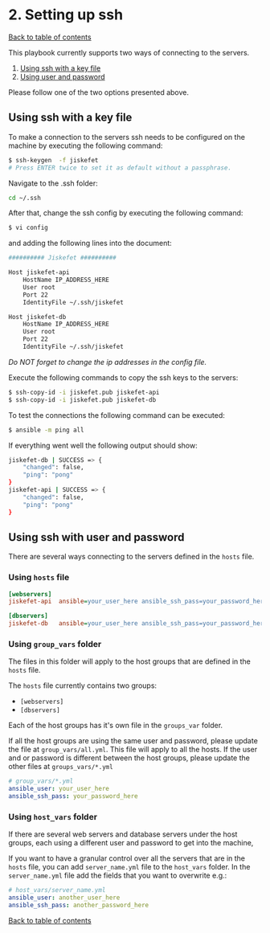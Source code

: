 # 2. Setting up ssh
[Back to table of contents](../README.md#table-of-contents)  

This playbook currently supports two ways of connecting to the servers.
1. [Using ssh with a key file](#using-ssh-with-a-key-file)
2. [Using user and password](#using-ssh-with-user-and-password)

Please follow one of the two options presented above.

## Using ssh with a key file
To make a connection to the servers ssh needs to be configured on the machine by executing the following command:
```bash
$ ssh-keygen  -f jiskefet
# Press ENTER twice to set it as default without a passphrase.
```
Navigate to the .ssh folder:
```bash
cd ~/.ssh
```

After that, change the ssh config by executing the following command:
```bash
$ vi config
```
and adding the following lines into the document:
```bash
########## Jiskefet ##########

Host jiskefet-api
    HostName IP_ADDRESS_HERE
    User root
    Port 22
    IdentityFile ~/.ssh/jiskefet

Host jiskefet-db
    HostName IP_ADDRESS_HERE
    User root
    Port 22
    IdentityFile ~/.ssh/jiskefet
```
*Do NOT forget to change the ip addresses in the config file.*

Execute the following commands to copy the ssh keys to the servers:
```bash
$ ssh-copy-id -i jiskefet.pub jiskefet-api
$ ssh-copy-id -i jiskefet.pub jiskefet-db
```

To test the connections the following command can be executed:
```bash
$ ansible -m ping all
```

If everything went well the following output should show:
```bash
jiskefet-db | SUCCESS => {
    "changed": false, 
    "ping": "pong"
}
jiskefet-api | SUCCESS => {
    "changed": false, 
    "ping": "pong"
}
```
## Using ssh with user and password
There are several ways connecting to the servers defined in the `hosts` file.
### Using `hosts` file

```ini
[webservers]
jiskefet-api  ansible=your_user_here ansible_ssh_pass=your_password_here

[dbservers]
jiskefet-db   ansible=your_user_here ansible_ssh_pass=your_password_here
```

### Using `group_vars` folder
 The files in this folder will apply to the host groups that are defined in the `hosts` file.

The `hosts` file currently contains two groups:
* `[webservers]`
* `[dbservers]`

Each of the host groups has it's own file in the `groups_var` folder.

If all the host groups are using the same user and password, please update the file at `group_vars/all.yml`. This file will apply to all the hosts. If the user and or password is different between the host groups, please update the other files at `groups_vars/*.yml`
```yaml
# group_vars/*.yml
ansible_user: your_user_here
ansible_ssh_pass: your_password_here
```

### Using `host_vars` folder
If there are several web servers and database servers under the host groups, each using a different user and password to get into the machine,

If you want to have a granular control over all the servers that are in the `hosts` file, you can add `server_name.yml` file to the `host_vars` folder. In the `server_name.yml` file add the fields that you want to overwrite e.g.:
```yaml
# host_vars/server_name.yml
ansible_user: another_user_here
ansible_ssh_pass: another_password_here
```

[Back to table of contents](../README.md#table-of-contents)